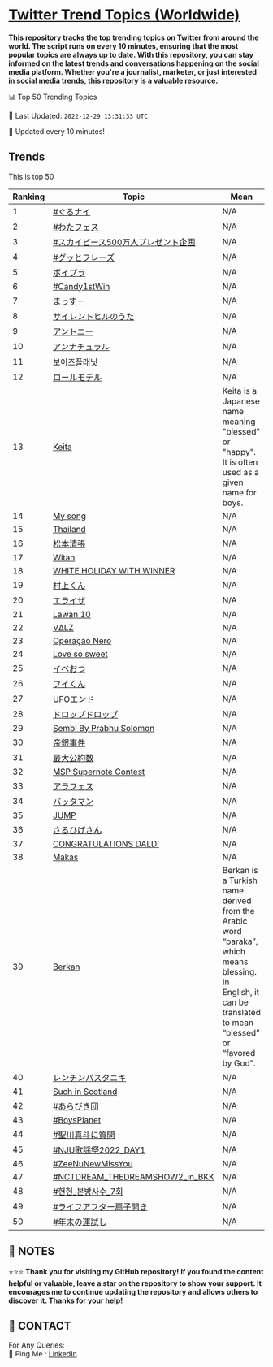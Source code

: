 [Twitter Trend Topics (Worldwide)](https://github.com/ErcinDedeoglu/Twitter-Trend-Topics)
==========

**This repository tracks the top trending topics on Twitter from around the world. 
The script runs on every 10 minutes, ensuring that the most popular topics are always up to date. 
With this repository, you can stay informed on the latest trends and conversations happening on the social media platform. 
Whether you're a journalist, marketer, or just interested in social media trends, this repository is a valuable resource.**


📊 Top 50 Trending Topics

📆 Last Updated: `2022-12-29 13:31:33 UTC`

🔧 Updated every 10 minutes!


## Trends

This is top 50

| Ranking | Topic | Mean |
| ------- | ------------ | ------------ |
| 1 | [#ぐるナイ](http://twitter.com/search?q=%23%e3%81%90%e3%82%8b%e3%83%8a%e3%82%a4) | N/A |
| 2 | [#わたフェス](http://twitter.com/search?q=%23%e3%82%8f%e3%81%9f%e3%83%95%e3%82%a7%e3%82%b9) | N/A |
| 3 | [#スカイピース500万人プレゼント企画](http://twitter.com/search?q=%23%e3%82%b9%e3%82%ab%e3%82%a4%e3%83%94%e3%83%bc%e3%82%b9500%e4%b8%87%e4%ba%ba%e3%83%97%e3%83%ac%e3%82%bc%e3%83%b3%e3%83%88%e4%bc%81%e7%94%bb) | N/A |
| 4 | [#グッとフレーズ](http://twitter.com/search?q=%23%e3%82%b0%e3%83%83%e3%81%a8%e3%83%95%e3%83%ac%e3%83%bc%e3%82%ba) | N/A |
| 5 | [ボイプラ](http://twitter.com/search?q=%e3%83%9c%e3%82%a4%e3%83%97%e3%83%a9) | N/A |
| 6 | [#Candy1stWin](http://twitter.com/search?q=%23Candy1stWin) | N/A |
| 7 | [まっすー](http://twitter.com/search?q=%e3%81%be%e3%81%a3%e3%81%99%e3%83%bc) | N/A |
| 8 | [サイレントヒルのうた](http://twitter.com/search?q=%e3%82%b5%e3%82%a4%e3%83%ac%e3%83%b3%e3%83%88%e3%83%92%e3%83%ab%e3%81%ae%e3%81%86%e3%81%9f) | N/A |
| 9 | [アントニー](http://twitter.com/search?q=%e3%82%a2%e3%83%b3%e3%83%88%e3%83%8b%e3%83%bc) | N/A |
| 10 | [アンナチュラル](http://twitter.com/search?q=%e3%82%a2%e3%83%b3%e3%83%8a%e3%83%81%e3%83%a5%e3%83%a9%e3%83%ab) | N/A |
| 11 | [보이즈플래닛](http://twitter.com/search?q=%eb%b3%b4%ec%9d%b4%ec%a6%88%ed%94%8c%eb%9e%98%eb%8b%9b) | N/A |
| 12 | [ロールモデル](http://twitter.com/search?q=%e3%83%ad%e3%83%bc%e3%83%ab%e3%83%a2%e3%83%87%e3%83%ab) | N/A |
| 13 | [Keita](http://twitter.com/search?q=Keita) | Keita is a Japanese name meaning "blessed" or "happy". It is often used as a given name for boys. |
| 14 | [My song](http://twitter.com/search?q=My+song) | N/A |
| 15 | [Thailand](http://twitter.com/search?q=Thailand) | N/A |
| 16 | [松本清張](http://twitter.com/search?q=%e6%9d%be%e6%9c%ac%e6%b8%85%e5%bc%b5) | N/A |
| 17 | [Witan](http://twitter.com/search?q=Witan) | N/A |
| 18 | [WHITE HOLIDAY WITH WINNER](http://twitter.com/search?q=WHITE+HOLIDAY+WITH+WINNER) | N/A |
| 19 | [村上くん](http://twitter.com/search?q=%e6%9d%91%e4%b8%8a%e3%81%8f%e3%82%93) | N/A |
| 20 | [エライザ](http://twitter.com/search?q=%e3%82%a8%e3%83%a9%e3%82%a4%e3%82%b6) | N/A |
| 21 | [Lawan 10](http://twitter.com/search?q=Lawan+10) | N/A |
| 22 | [VΔLZ](http://twitter.com/search?q=V%ce%94LZ) | N/A |
| 23 | [Operação Nero](http://twitter.com/search?q=Opera%c3%a7%c3%a3o+Nero) | N/A |
| 24 | [Love so sweet](http://twitter.com/search?q=Love+so+sweet) | N/A |
| 25 | [イベおつ](http://twitter.com/search?q=%e3%82%a4%e3%83%99%e3%81%8a%e3%81%a4) | N/A |
| 26 | [フイくん](http://twitter.com/search?q=%e3%83%95%e3%82%a4%e3%81%8f%e3%82%93) | N/A |
| 27 | [UFOエンド](http://twitter.com/search?q=UFO%e3%82%a8%e3%83%b3%e3%83%89) | N/A |
| 28 | [ドロップドロップ](http://twitter.com/search?q=%e3%83%89%e3%83%ad%e3%83%83%e3%83%97%e3%83%89%e3%83%ad%e3%83%83%e3%83%97) | N/A |
| 29 | [Sembi By Prabhu Solomon](http://twitter.com/search?q=Sembi+By+Prabhu+Solomon) | N/A |
| 30 | [帝銀事件](http://twitter.com/search?q=%e5%b8%9d%e9%8a%80%e4%ba%8b%e4%bb%b6) | N/A |
| 31 | [最大公約数](http://twitter.com/search?q=%e6%9c%80%e5%a4%a7%e5%85%ac%e7%b4%84%e6%95%b0) | N/A |
| 32 | [MSP Supernote Contest](http://twitter.com/search?q=MSP+Supernote+Contest) | N/A |
| 33 | [アラフェス](http://twitter.com/search?q=%e3%82%a2%e3%83%a9%e3%83%95%e3%82%a7%e3%82%b9) | N/A |
| 34 | [バッタマン](http://twitter.com/search?q=%e3%83%90%e3%83%83%e3%82%bf%e3%83%9e%e3%83%b3) | N/A |
| 35 | [JUMP](http://twitter.com/search?q=JUMP) | N/A |
| 36 | [さるひげさん](http://twitter.com/search?q=%e3%81%95%e3%82%8b%e3%81%b2%e3%81%92%e3%81%95%e3%82%93) | N/A |
| 37 | [CONGRATULATIONS DALDI](http://twitter.com/search?q=CONGRATULATIONS+DALDI) | N/A |
| 38 | [Makas](http://twitter.com/search?q=Makas) | N/A |
| 39 | [Berkan](http://twitter.com/search?q=Berkan) | Berkan is a Turkish name derived from the Arabic word “baraka”, which means blessing. In English, it can be translated to mean “blessed” or “favored by God”. |
| 40 | [レンチンパスタニキ](http://twitter.com/search?q=%e3%83%ac%e3%83%b3%e3%83%81%e3%83%b3%e3%83%91%e3%82%b9%e3%82%bf%e3%83%8b%e3%82%ad) | N/A |
| 41 | [Such in Scotland](http://twitter.com/search?q=Such+in+Scotland) | N/A |
| 42 | [#あらびき団](http://twitter.com/search?q=%23%e3%81%82%e3%82%89%e3%81%b3%e3%81%8d%e5%9b%a3) | N/A |
| 43 | [#BoysPlanet](http://twitter.com/search?q=%23BoysPlanet) | N/A |
| 44 | [#聖川真斗に質問](http://twitter.com/search?q=%23%e8%81%96%e5%b7%9d%e7%9c%9f%e6%96%97%e3%81%ab%e8%b3%aa%e5%95%8f) | N/A |
| 45 | [#NJU歌謡祭2022_DAY1](http://twitter.com/search?q=%23NJU%e6%ad%8c%e8%ac%a1%e7%a5%ad2022_DAY1) | N/A |
| 46 | [#ZeeNuNewMissYou](http://twitter.com/search?q=%23ZeeNuNewMissYou) | N/A |
| 47 | [#NCTDREAM_THEDREAMSHOW2_in_BKK](http://twitter.com/search?q=%23NCTDREAM_THEDREAMSHOW2_in_BKK) | N/A |
| 48 | [#현현_본방사수_7회](http://twitter.com/search?q=%23%ed%98%84%ed%98%84_%eb%b3%b8%eb%b0%a9%ec%82%ac%ec%88%98_7%ed%9a%8c) | N/A |
| 49 | [#ライフアフター扇子開き](http://twitter.com/search?q=%23%e3%83%a9%e3%82%a4%e3%83%95%e3%82%a2%e3%83%95%e3%82%bf%e3%83%bc%e6%89%87%e5%ad%90%e9%96%8b%e3%81%8d) | N/A |
| 50 | [#年末の運試し](http://twitter.com/search?q=%23%e5%b9%b4%e6%9c%ab%e3%81%ae%e9%81%8b%e8%a9%a6%e3%81%97) | N/A |




## 📝 NOTES

⭐⭐⭐ **Thank you for visiting my GitHub repository! If you found the content helpful or valuable, leave a star on the repository to show your support. It encourages me to continue updating the repository and allows others to discover it. Thanks for your help!**

## 📨 CONTACT

 For Any Queries:  
            🏓 Ping Me : [LinkedIn](https://www.linkedin.com/in/ercindedeoglu/)